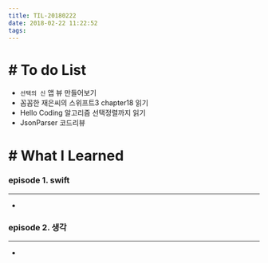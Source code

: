 ```yaml
---
title: TIL-20180222
date: 2018-02-22 11:22:52
tags: 
---
```


# # To do List

- `선택의 신` 앱 뷰 만들어보기
- 꼼꼼한 재은씨의 스위프트3 chapter18 읽기
- Hello Coding 알고리즘 선택정렬까지 읽기
- JsonParser 코드리뷰


# # What I Learned

### episode 1. swift

---

-
  
  
### episode 2. 생각
  
---

-
